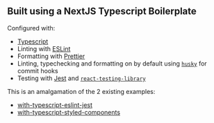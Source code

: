 ## Built using a NextJS Typescript Boilerplate

Configured with:

- [Typescript](https://www.typescriptlang.org/)
- Linting with [ESLint](https://eslint.org/)
- Formatting with [Prettier](https://prettier.io/)
- Linting, typechecking and formatting on by default using [`husky`](https://github.com/typicode/husky) for commit hooks
- Testing with [Jest](https://jestjs.io/) and [`react-testing-library`](https://testing-library.com/docs/react-testing-library/intro)

This is an amalgamation of the 2 existing examples:

- [with-typescript-eslint-jest](https://github.com/vercel/next.js/tree/canary/examples/with-typescript-eslint-jest)
- [with-typescript-styled-components](https://github.com/vercel/next.js/tree/canary/examples/with-typescript-styled-components)
